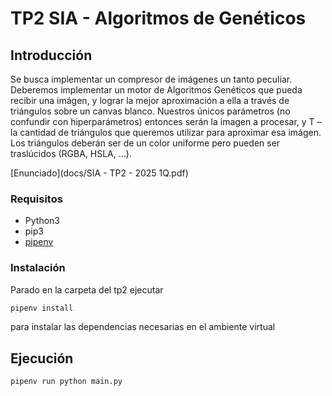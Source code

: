 
# TP2 SIA - Algoritmos de Genéticos

## Introducción

Se busca implementar un compresor de imágenes un tanto peculiar. Deberemos implementar
un motor de Algoritmos Genéticos que pueda recibir una imágen, y lograr la mejor
aproximación a ella a través de triángulos sobre un canvas blanco.
Nuestros únicos parámetros (no confundir con hiperparámetros) entonces serán la imagen a
procesar, y T – la cantidad de triángulos que queremos utilizar para aproximar esa imágen.
Los triángulos deberán ser de un color uniforme pero pueden ser traslúcidos (RGBA, HSLA,
…).

[Enunciado](docs/SIA - TP2 - 2025 1Q.pdf)

### Requisitos

- Python3
- pip3
- [pipenv](https://pypi.org/project/pipenv/)

### Instalación

Parado en la carpeta del tp2 ejecutar

```sh
pipenv install
```

para instalar las dependencias necesarias en el ambiente virtual

## Ejecución

```
pipenv run python main.py
```

